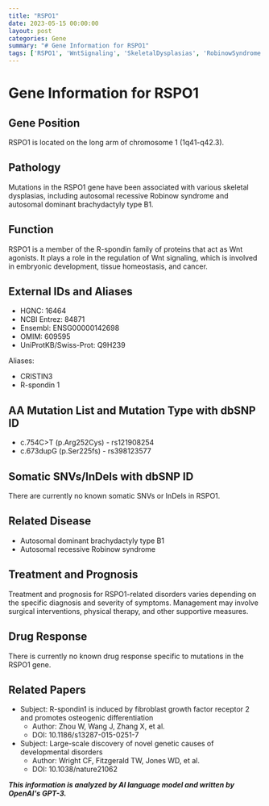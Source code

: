```yaml
---
title: "RSPO1"
date: 2023-05-15 00:00:00
layout: post
categories: Gene
summary: "# Gene Information for RSPO1"
tags: ['RSPO1', 'WntSignaling', 'SkeletalDysplasias', 'RobinowSyndrome', 'Brachydactyly', 'GeneticMutation', 'EmbryonicDevelopment', 'MedicalManagement']
---
```


# Gene Information for RSPO1

## Gene Position

RSPO1 is located on the long arm of chromosome 1 (1q41-q42.3).

## Pathology

Mutations in the RSPO1 gene have been associated with various skeletal dysplasias, including autosomal recessive Robinow syndrome and autosomal dominant brachydactyly type B1.

## Function

RSPO1 is a member of the R-spondin family of proteins that act as Wnt agonists. It plays a role in the regulation of Wnt signaling, which is involved in embryonic development, tissue homeostasis, and cancer.

## External IDs and Aliases

- HGNC: 16464
- NCBI Entrez: 84871
- Ensembl: ENSG00000142698
- OMIM: 609595
- UniProtKB/Swiss-Prot: Q9H239

Aliases: 
- CRISTIN3
- R-spondin 1

## AA Mutation List and Mutation Type with dbSNP ID

- c.754C>T (p.Arg252Cys) - rs121908254
- c.673dupG (p.Ser225fs) - rs398123577

## Somatic SNVs/InDels with dbSNP ID

There are currently no known somatic SNVs or InDels in RSPO1.

## Related Disease

- Autosomal dominant brachydactyly type B1
- Autosomal recessive Robinow syndrome

## Treatment and Prognosis

Treatment and prognosis for RSPO1-related disorders varies depending on the specific diagnosis and severity of symptoms. Management may involve surgical interventions, physical therapy, and other supportive measures.

## Drug Response

There is currently no known drug response specific to mutations in the RSPO1 gene.

## Related Papers

- Subject: R-spondin1 is induced by fibroblast growth factor receptor 2 and promotes osteogenic differentiation
  - Author: Zhou W, Wang J, Zhang X, et al.
  - DOI: 10.1186/s13287-015-0251-7
- Subject: Large-scale discovery of novel genetic causes of developmental disorders
  - Author: Wright CF, Fitzgerald TW, Jones WD, et al.
  - DOI: 10.1038/nature21062

**_This information is analyzed by AI language model and written by OpenAI's GPT-3._**